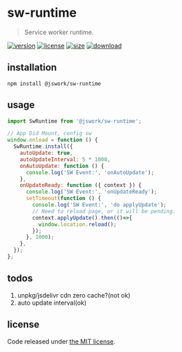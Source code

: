 # sw-runtime
> Service worker runtime.

[![version][version-image]][version-url]
[![license][license-image]][license-url]
[![size][size-image]][size-url]
[![download][download-image]][download-url]

## installation
```shell
npm install @jswork/sw-runtime
```

## usage
```js
import SwRuntime from '@jswork/sw-runtime';

// App Did Mount, config sw
window.onload = function () {
  SwRuntime.install({
    autoUpdate: true,
    autoUpdateInterval: 5 * 1000,
    onAutoUpdate: function () {
      console.log('SW Event:', 'onAutoUpdate');
    },
    onUpdateReady: function ({ context }) {
      console.log('SW Event:', 'onUpdateReady');
      setTimeout(function () {
        console.log('SW Event:', 'do applyUpdate');
        // Need to reload page, or it will be pending.
        context.applyUpdate().then(()=>{
          window.location.reload();
        });
      }, 1000);
    },
  });
};
```

## todos
1. unpkg/jsdelivr cdn zero cache?(not ok)
2. auto update interval(ok)

## license
Code released under [the MIT license](https://github.com/afeiship/sw-runtime/blob/master/LICENSE.txt).

[version-image]: https://img.shields.io/npm/v/@jswork/sw-runtime
[version-url]: https://npmjs.org/package/@jswork/sw-runtime

[license-image]: https://img.shields.io/npm/l/@jswork/sw-runtime
[license-url]: https://github.com/afeiship/sw-runtime/blob/master/LICENSE.txt

[size-image]: https://img.shields.io/bundlephobia/minzip/@jswork/sw-runtime
[size-url]: https://github.com/afeiship/sw-runtime/blob/master/dist/index.min.js

[download-image]: https://img.shields.io/npm/dm/@jswork/sw-runtime
[download-url]: https://www.npmjs.com/package/@jswork/sw-runtime
